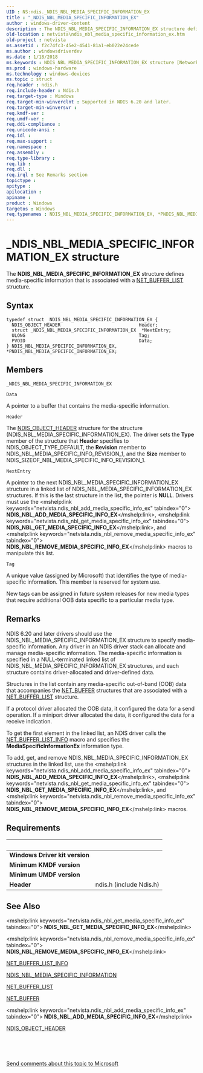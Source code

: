 ```yaml
---
UID : NS:ndis._NDIS_NBL_MEDIA_SPECIFIC_INFORMATION_EX
title : "_NDIS_NBL_MEDIA_SPECIFIC_INFORMATION_EX"
author : windows-driver-content
description : The NDIS_NBL_MEDIA_SPECIFIC_INFORMATION_EX structure defines media-specific information that is associated with a NET_BUFFER_LIST structure.
old-location : netvista\ndis_nbl_media_specific_information_ex.htm
old-project : netvista
ms.assetid : f2c74fc3-45e2-4541-81a1-eb022e24cede
ms.author : windowsdriverdev
ms.date : 1/18/2018
ms.keywords : NDIS_NBL_MEDIA_SPECIFIC_INFORMATION_EX structure [Network Drivers Starting with Windows Vista], netvista.ndis_nbl_media_specific_information_ex, PNDIS_NBL_MEDIA_SPECIFIC_INFORMATION_EX structure pointer [Network Drivers Starting with Windows Vista], ndis/PNDIS_NBL_MEDIA_SPECIFIC_INFORMATION_EX, *PNDIS_NBL_MEDIA_SPECIFIC_INFORMATION_EX, _NDIS_NBL_MEDIA_SPECIFIC_INFORMATION_EX, ndis/NDIS_NBL_MEDIA_SPECIFIC_INFORMATION_EX, NDIS_NBL_MEDIA_SPECIFIC_INFORMATION_EX, PNDIS_NBL_MEDIA_SPECIFIC_INFORMATION_EX, ndis_netbuf_macros_media_specific_587542fc-f693-4a93-b343-0a9e86e6659e.xml
ms.prod : windows-hardware
ms.technology : windows-devices
ms.topic : struct
req.header : ndis.h
req.include-header : Ndis.h
req.target-type : Windows
req.target-min-winverclnt : Supported in NDIS 6.20 and later.
req.target-min-winversvr : 
req.kmdf-ver : 
req.umdf-ver : 
req.ddi-compliance : 
req.unicode-ansi : 
req.idl : 
req.max-support : 
req.namespace : 
req.assembly : 
req.type-library : 
req.lib : 
req.dll : 
req.irql : See Remarks section
topictype : 
apitype : 
apilocation : 
apiname : 
product : Windows
targetos : Windows
req.typenames : NDIS_NBL_MEDIA_SPECIFIC_INFORMATION_EX, *PNDIS_NBL_MEDIA_SPECIFIC_INFORMATION_EX
---
```


# _NDIS_NBL_MEDIA_SPECIFIC_INFORMATION_EX structure
The <b>NDIS_NBL_MEDIA_SPECIFIC_INFORMATION_EX</b> structure defines media-specific information that is
  associated with a 
  <a href="..\ndis\ns-ndis-_net_buffer_list.md">NET_BUFFER_LIST</a> structure.

## Syntax
````
typedef struct _NDIS_NBL_MEDIA_SPECIFIC_INFORMATION_EX {
  NDIS_OBJECT_HEADER                             Header;
  struct _NDIS_NBL_MEDIA_SPECIFIC_INFORMATION_EX  *NextEntry;
  ULONG                                          Tag;
  PVOID                                          Data;
} NDIS_NBL_MEDIA_SPECIFIC_INFORMATION_EX, *PNDIS_NBL_MEDIA_SPECIFIC_INFORMATION_EX;
````

## Members


`_NDIS_NBL_MEDIA_SPECIFIC_INFORMATION_EX`



`Data`

A pointer to a buffer that contains the media-specific information.

`Header`

The 
     <a href="..\ntddndis\ns-ntddndis-_ndis_object_header.md">NDIS_OBJECT_HEADER</a> structure for the
     structure (NDIS_NBL_MEDIA_SPECIFIC_INFORMATION_EX). The driver sets the 
     <b>Type</b> member of the structure that 
     <b>Header</b> specifies to NDIS_OBJECT_TYPE_DEFAULT, the 
     <b>Revision</b> member to NDIS_NBL_MEDIA_SPECIFIC_INFO_REVISION_1, and the 
     <b>Size</b> member to NDIS_SIZEOF_NBL_MEDIA_SPECIFIC_INFO_REVISION_1.

`NextEntry`

A pointer to the next NDIS_NBL_MEDIA_SPECIFIC_INFORMATION_EX structure in a linked list of
     NDIS_NBL_MEDIA_SPECIFIC_INFORMATION_EX structures. If this is the last structure in the list, the
     pointer is <b>NULL</b>. Drivers must use the 
     <mshelp:link keywords="netvista.ndis_nbl_add_media_specific_info_ex" tabindex="0"><b>
     NDIS_NBL_ADD_MEDIA_SPECIFIC_INFO_EX</b></mshelp:link>, 
     <mshelp:link keywords="netvista.ndis_nbl_get_media_specific_info_ex" tabindex="0"><b>
     NDIS_NBL_GET_MEDIA_SPECIFIC_INFO_EX</b></mshelp:link>, and 
     <mshelp:link keywords="netvista.ndis_nbl_remove_media_specific_info_ex" tabindex="0"><b>
     NDIS_NBL_REMOVE_MEDIA_SPECIFIC_INFO_EX</b></mshelp:link> macros to manipulate this list.

`Tag`

A unique value (assigned by Microsoft) that identifies the type of media-specific information.
     This member is reserved for system use.
     

New tags can be assigned in future system releases for new media types that require additional OOB
     data specific to a particular media type.

## Remarks
NDIS 6.20 and later drivers should use the NDIS_NBL_MEDIA_SPECIFIC_INFORMATION_EX structure to specify
    media-specific information. Any driver in an NDIS driver stack can allocate and manage media-specific
    information. The media-specific information is specified in a NULL-terminated linked list of
    NDIS_NBL_MEDIA_SPECIFIC_INFORMATION_EX structures, and each structure contains driver-allocated and
    driver-defined data.

Structures in the list contain any media-specific out-of-band (OOB) data that accompanies the 
    <a href="..\ndis\ns-ndis-_net_buffer.md">NET_BUFFER</a> structures that are associated with a 
    <a href="..\ndis\ns-ndis-_net_buffer_list.md">NET_BUFFER_LIST</a> structure.

If a protocol driver allocated the OOB data, it configured the data for a send operation. If a
    miniport driver allocated the data, it configured the data for a receive indication.

To get the first element in the linked list, an NDIS driver calls the 
    <a href="https://msdn.microsoft.com/library/windows/hardware/ff568401">NET_BUFFER_LIST_INFO</a> macro and specifies
    the 
    <b>MediaSpecificInformationEx</b> information type.

To add, get, and remove NDIS_NBL_MEDIA_SPECIFIC_INFORMATION_EX structures in the linked list, use the 
    <mshelp:link keywords="netvista.ndis_nbl_add_media_specific_info_ex" tabindex="0"><b>
    NDIS_NBL_ADD_MEDIA_SPECIFIC_INFO_EX</b></mshelp:link>, 
    <mshelp:link keywords="netvista.ndis_nbl_get_media_specific_info_ex" tabindex="0"><b>
    NDIS_NBL_GET_MEDIA_SPECIFIC_INFO_EX</b></mshelp:link>, and 
    <mshelp:link keywords="netvista.ndis_nbl_remove_media_specific_info_ex" tabindex="0"><b>
    NDIS_NBL_REMOVE_MEDIA_SPECIFIC_INFO_EX</b></mshelp:link> macros.

## Requirements
| &nbsp; | &nbsp; |
| ---- |:---- |
| **Windows Driver kit version** |  |
| **Minimum KMDF version** |  |
| **Minimum UMDF version** |  |
| **Header** | ndis.h (include Ndis.h) |

## See Also

<mshelp:link keywords="netvista.ndis_nbl_get_media_specific_info_ex" tabindex="0"><b>
   NDIS_NBL_GET_MEDIA_SPECIFIC_INFO_EX</b></mshelp:link>

<mshelp:link keywords="netvista.ndis_nbl_remove_media_specific_info_ex" tabindex="0"><b>
   NDIS_NBL_REMOVE_MEDIA_SPECIFIC_INFO_EX</b></mshelp:link>

<a href="https://msdn.microsoft.com/library/windows/hardware/ff568401">NET_BUFFER_LIST_INFO</a>

<a href="..\ndis\ns-ndis-_ndis_nbl_media_media_specific_information.md">NDIS_NBL_MEDIA_SPECIFIC_INFORMATION</a>

<a href="..\ndis\ns-ndis-_net_buffer_list.md">NET_BUFFER_LIST</a>

<a href="..\ndis\ns-ndis-_net_buffer.md">NET_BUFFER</a>

<mshelp:link keywords="netvista.ndis_nbl_add_media_specific_info_ex" tabindex="0"><b>
   NDIS_NBL_ADD_MEDIA_SPECIFIC_INFO_EX</b></mshelp:link>

<a href="..\ntddndis\ns-ntddndis-_ndis_object_header.md">NDIS_OBJECT_HEADER</a>

 

 

<a href="mailto:wsddocfb@microsoft.com?subject=Documentation%20feedback [netvista\netvista]:%20NDIS_NBL_MEDIA_SPECIFIC_INFORMATION_EX structure%20 RELEASE:%20(1/18/2018)&amp;body=%0A%0APRIVACY STATEMENT%0A%0AWe use your feedback to improve the documentation. We don't use your email address for any other purpose, and we'll remove your email address from our system after the issue that you're reporting is fixed. While we're working to fix this issue, we might send you an email message to ask for more info. Later, we might also send you an email message to let you know that we've addressed your feedback.%0A%0AFor more info about Microsoft's privacy policy, see http://privacy.microsoft.com/en-us/default.aspx." title="Send comments about this topic to Microsoft">Send comments about this topic to Microsoft</a>